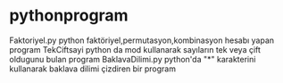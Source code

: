 # pythonprogram
Faktoriyel.py
python faktöriyel,permutasyon,kombinasyon hesabı yapan  program
TekCiftsayi
python da mod kullanarak sayıların tek veya çift oldugunu bulan program
BaklavaDilimi.py
python'da  "*" karakterini kullanarak baklava dilimi çizdiren bir program
